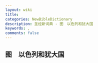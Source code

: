 ```yaml
---
layout: wiki
title: 
categories: NewBibleDictionary
description: 圣经新词典 - 图　以色列和犹大国
keywords: , 
comments: false
---
```


## 图　以色列和犹大国








